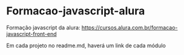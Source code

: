 # Formacao-javascript-alura
Formação javascript da alura: https://cursos.alura.com.br/formacao-javascript-front-end

Em cada projeto no readme.md, haverá um link de cada módulo
